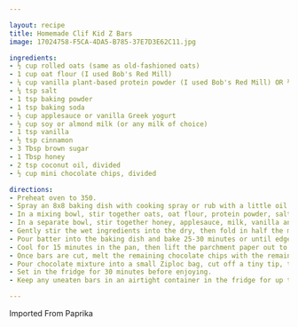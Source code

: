 ```yaml
---

layout: recipe
title: Homemade Clif Kid Z Bars
image: 17024758-F5CA-4DA5-B785-37E7D3E62C11.jpg

ingredients:
- ½ cup rolled oats (same as old-fashioned oats)
- 1 cup oat flour (I used Bob's Red Mill)
- ¼ cup vanilla plant-based protein powder (I used Bob's Red Mill) OR ¼ cup more oat flour
- ¼ tsp salt
- 1 tsp baking powder
- 1 tsp baking soda
- ½ cup applesauce or vanilla Greek yogurt
- ½ cup soy or almond milk (or any milk of choice)
- 1 tsp vanilla
- ½ tsp cinnamon
- 3 Tbsp brown sugar
- 1 Tbsp honey
- 2 tsp coconut oil, divided
- ½ cup mini chocolate chips, divided

directions:
- Preheat oven to 350.
- Spray an 8x8 baking dish with cooking spray or rub with a little oil. Line with parchment paper so there's a little overlap on the sides which you can use to pull bars out later.
- In a mixing bowl, stir together oats, oat flour, protein powder, salt, baking soda, baking powder, cinnamon and sugar.
- In a separate bowl, stir together honey, applesauce, milk, vanilla and 1 tsp coconut oil.
- Gently stir the wet ingredients into the dry, then fold in half the mini chocolate chips. Let batter sit for 5 minutes.
- Pour batter into the baking dish and bake 25-30 minutes or until edges begin to brown and middle looks cooked through.
- Cool for 15 minutes in the pan, then lift the parchment paper out to release the bars and cool on a wire rack at least 15 more minutes before cutting.
- Once bars are cut, melt the remaining chocolate chips with the remaining tsp coconut oil in the microwave for 20-30 seconds. Stir until smooth.
- Pour chocolate mixture into a small Ziploc bag, cut off a tiny tip, then swirl the melted chocolate over the cooled bars.
- Set in the fridge for 30 minutes before enjoying.
- Keep any uneaten bars in an airtight container in the fridge for up to a week.

---
```

Imported From Paprika